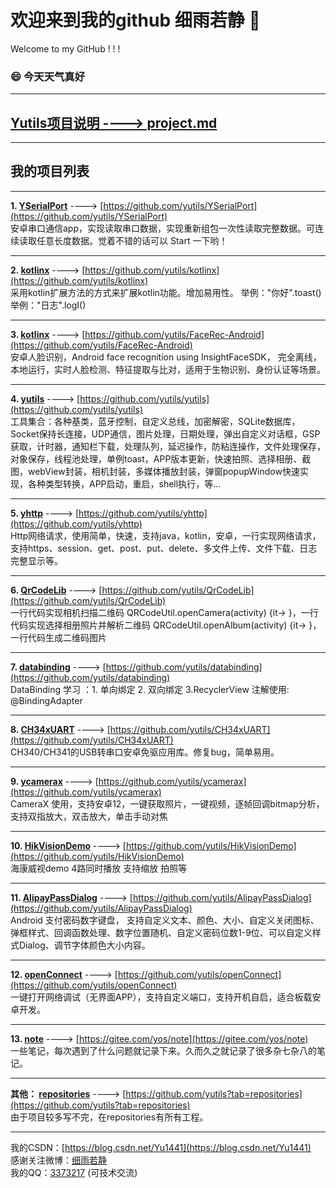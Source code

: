 # 欢迎来到我的github 细雨若静  👋
Welcome to my GitHub ! ! !

### 😄 今天天气真好
----

## [Yutils项目说明  ---->  project.md](https://github.com/yutils/yutils/blob/master/project.md)

----
## 我的项目列表
----
**1.  [YSerialPort](https://github.com/yutils/YSerialPort)**  ---->  [https://github.com/yutils/YSerialPort](https://github.com/yutils/YSerialPort)  
安卓串口通信app，实现读取串口数据，实现重新组包一次性读取完整数据。可连续读取任意长度数据。觉着不错的话可以 Start 一下哟！

----
**2.  [kotlinx](https://github.com/yutils/kotlinx)**  ---->  [https://github.com/yutils/kotlinx](https://github.com/yutils/kotlinx)  
采用kotlin扩展方法的方式来扩展kotlin功能。增加易用性。 举例："你好".toast()   举例："日志".logI()

----
**3.  [kotlinx](https://github.com/yutils/FaceRec-Android)**  ---->  [https://github.com/yutils/FaceRec-Android](https://github.com/yutils/FaceRec-Android)  
安卓人脸识别，Android face recognition using InsightFaceSDK， 完全离线，本地运行，实时人脸检测、特征提取与比对，适用于生物识别、身份认证等场景。

----
**4. [yutils](https://github.com/yutils/yutils)**  ---->  [https://github.com/yutils/yutils](https://github.com/yutils/yutils)  
工具集合：各种基类，蓝牙控制，自定义总线，加密解密，SQLite数据库，Socket保持长连接，UDP通信，图片处理，日期处理，弹出自定义对话框，GSP获取，计时器，通知栏下载，处理队列，延迟操作，防粘连操作，文件处理保存，对象保存，线程池处理，单例toast，APP版本更新，快速拍照、选择相册、截图，webView封装，相机封装，多媒体播放封装，弹窗popupWindow快速实现，各种类型转换，APP启动，重启，shell执行，等...

----
**5. [yhttp](https://github.com/yutils/yhttp)**  ---->  [https://github.com/yutils/yhttp](https://github.com/yutils/yhttp)  
Http网络请求，使用简单，快速，支持java，kotlin，安卓，一行实现网络请求，支持https、session、get、post、put、delete、多文件上传、文件下载、日志完整显示等。

----
**6.  [QrCodeLib](https://github.com/yutils/QrCodeLib)**  ---->  [https://github.com/yutils/QrCodeLib](https://github.com/yutils/QrCodeLib)  
一行代码实现相机扫描二维码 QRCodeUtil.openCamera(activity) {it-> }，一行代码实现选择相册照片并解析二维码 QRCodeUtil.openAlbum(activity) {it-> }，一行代码生成二维码图片

----
**7.  [databinding](https://github.com/yutils/databinding)**  ---->  [https://github.com/yutils/databinding](https://github.com/yutils/databinding)  
DataBinding 学习 ：1. 单向绑定   2. 双向绑定 3.RecyclerView  注解使用: @BindingAdapter

----
**8.  [CH34xUART](https://github.com/yutils/CH34xUART)**  ---->  [https://github.com/yutils/CH34xUART](https://github.com/yutils/CH34xUART)  
CH340/CH341的USB转串口安卓免驱应用库。修复bug，简单易用。

----
**9. [ycamerax](https://github.com/yutils/ycamerax)**  ---->  [https://github.com/yutils/ycamerax](https://github.com/yutils/ycamerax)  
CameraX 使用，支持安卓12，一键获取照片，一键视频，逐帧回调bitmap分析，支持双指放大，双击放大，单击手动对焦

----
**10. [HikVisionDemo](https://github.com/yutils/HikVisionDemo)**  ---->  [https://github.com/yutils/HikVisionDemo](https://github.com/yutils/HikVisionDemo)  
海康威视demo   4路同时播放   支持缩放  拍照等

----
**11. [AlipayPassDialog](https://github.com/yutils/AlipayPassDialog)**  ---->  [https://github.com/yutils/AlipayPassDialog](https://github.com/yutils/AlipayPassDialog)  
Android 支付密码数字键盘， 支持自定义文本、颜色、大小、自定义关闭图标、弹框样式、回调函数处理、数字位置随机、自定义密码位数1-9位、可以自定义样式Dialog、调节字体颜色大小内容。

----
**12. [openConnect](https://github.com/yutils/openConnect)**  ---->  [https://github.com/yutils/openConnect](https://github.com/yutils/openConnect)  
一键打开网络调试（无界面APP），支持自定义端口，支持开机自启，适合板载安卓开发。

----
**13. [note](https://gitee.com/yos/note)**  ---->  [https://gitee.com/yos/note](https://gitee.com/yos/note)   
一些笔记，每次遇到了什么问题就记录下来。久而久之就记录了很多杂七杂八的笔记。

----
**其他： [repositories](https://github.com/yutils?tab=repositories)**  ---->  [https://github.com/yutils?tab=repositories](https://github.com/yutils?tab=repositories)   
由于项目较多写不完，在repositories有所有工程。

----

我的CSDN：[https://blog.csdn.net/Yu1441](https://blog.csdn.net/Yu1441)  
感谢关注微博：[细雨若静](https://weibo.com/32005200)  
我的QQ：[3373217](http://wpa.qq.com/msgrd?v=3&uin=3373217&site=qq&menu=yes) (可技术交流)  

